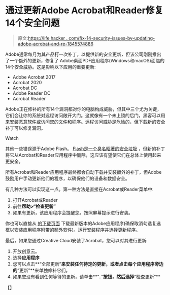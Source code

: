 # 通过更新Adobe Acrobat和Reader修复14个安全问题

> 原文:[https://life hacker . com/fix-14-security-issues-by-updating-adobe-acrobat-and-re-1845574886](https://lifehacker.com/fix-14-security-issues-by-updating-adobe-acrobat-and-re-1845574886)

Adobe通常每月为其产品打一次补丁，以提供新的安全更新，但该公司刚刚推出了一个额外的更新，修复了 Adobe桌面PDF应用程序(Windows和macOS)面临的14个安全威胁。这是影响以下应用的重要更新:

*   Adobe Acrobat 2017
*   Acrobat 2020
*   Acrobat DC
*   Adobe Reader DC
*   Acrobat Reader

Adobe正在修补的所有14个漏洞都对你的电脑构成威胁，但其中三个尤为关键，它们会让你的系统对远程访问敞开大门。这就像有一个未上锁的后门，黑客可以用来安装恶意软件或访问您的文件和程序。远程访问威胁是危险的，但下载新的安全补丁可以修复漏洞。

Watch

其他一些错误源于Adobe Flash。 [Flash是一个臭名昭著的安全垃圾](https://lifehacker.com/you-really-shouldnt-be-running-adobe-flash-player-anymo-1829721122) ，但新的补丁将它从Acrobat和Reader应用程序中删除，这应该有望使它们在总体上使用起来更安全。

所有Acrobat和Reader应用程序最终都会自动下载并安装额外的补丁，但Adobe鼓励用户手动更新他们的程序，以确保他们的设备和数据安全。

有几种方法可以实现这一点。第一种方法是直接在Acrobat或Reader菜单中:

1.  打开Acrobat或Reader
2.  前往**帮助>“检查更新”**
3.  如果有更新，该应用程序会提醒您。按照屏幕提示进行安装。

你也可以直接从 [的下载页面](https://get2.adobe.com/reader/) 下载最新版本的Adobe应用程序(确保取消勾选复选框以安装应用程序附带的额外软件)。运行安装程序并选择更新程序。

最后，如果您通过Creative Cloud安装了Acrobat，您可以对其进行更新:

1.  开放创意云。
2.  选择**应用程序**
3.  您可以点击**“全部更新”**来安装任何待定的更新，或者点击每个应用程序旁边的**“更新”**来单独修补它们。
4.  如果您没有看到任何等待的更新，请单击**“..”**按钮，然后选择**“检查更新”**

【】